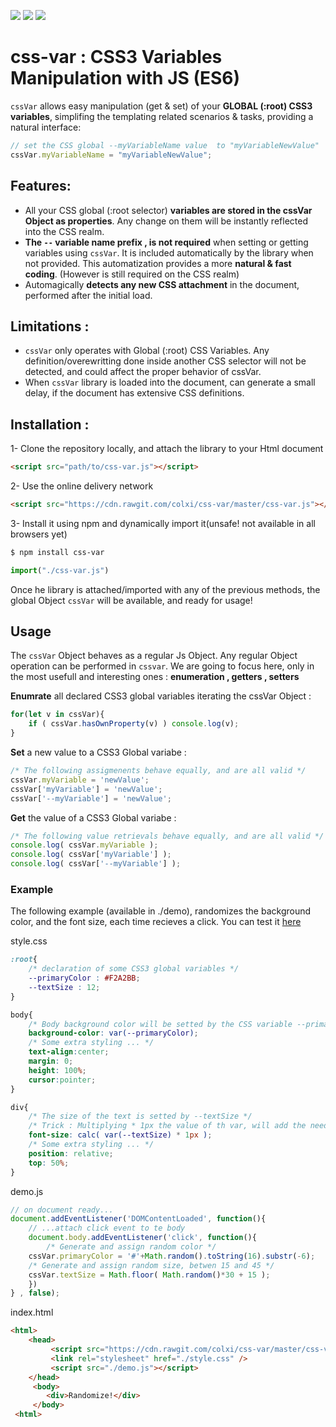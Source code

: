 ![](https://img.shields.io/badge/cdn-cdn.rawgit-green.svg)
![](https://img.shields.io/badge/Javascript-ES6-orange.svg)
![](https://img.shields.io/badge/markup-CSS3-blue.svg)

# css-var : CSS3 Variables Manipulation with JS (ES6)
`cssVar` allows easy manipulation (get & set) of your **GLOBAL (:root) CSS3 variables**, simplifing the templating related scenarios & tasks, providing a natural interface:

```javascript
// set the CSS global --myVariableName value  to "myVariableNewValue"
cssVar.myVariableName = "myVariableNewValue";
```

## Features:
- All your CSS global (:root selector) **variables are stored in the cssVar Object as properties**. Any change on them will be instantly reflected into the CSS realm.
- **The `--` variable name prefix , is not required** when setting or getting variables using `cssVar`. It is included automatically by the library when not provided. This automatization provides a more **natural & fast coding**. (However is still required on the CSS realm)
- Automagically **detects any new CSS attachment** in the document, performed after the initial load.

## Limitations :
- `cssVar` only operates with Global (:root) CSS Variables. Any definition/overewritting done inside another CSS selector will not be detected, and could affect the proper behavior of cssVar.
- When `cssVar` library is loaded into the document, can generate a small delay, if the document has extensive CSS definitions.

## Installation :

1- Clone the repository locally, and attach the library to your Html document
 ```html
<script src="path/to/css-var.js"></script> 
```

2- Use the online delivery network
 ```html
<script src="https://cdn.rawgit.com/colxi/css-var/master/css-var.js"></script> 
```

3- Install it using npm and dynamically import it(unsafe! not available in all browsers yet)
 ```bash
$ npm install css-var
```
```javascript
import("./css-var.js")
```

Once he library is attached/imported with any of the previous methods, the global Object `cssVar` will be available, and ready for usage!

## Usage
The `cssVar` Object behaves as a regular Js Object.  Any regular Object operation can be performed in `cssvar`. We are going to focus here, only in the most usefull and interesting ones : **enumeration , getters , setters**

**Enumrate** all declared CSS3 global variables iterating the cssVar Object :
```javascript
for(let v in cssVar){
    if ( cssVar.hasOwnProperty(v) ) console.log(v);
}
```
**Set** a new value to a  CSS3 Global variabe :
```javascript
/* The following assigmenents behave equally, and are all valid */
cssVar.myVariable = 'newValue';
cssVar['myVariable'] = 'newValue';
cssVar['--myVariable'] = 'newValue';
```
**Get** the value of a CSS3 Global variabe :
```javascript
/* The following value retrievals behave equally, and are all valid */
console.log( cssVar.myVariable );
console.log( cssVar['myVariable'] );
console.log( cssVar['--myVariable'] );
```

### Example
The following example (available in ./demo), randomizes the background color, and the font size, each time recieves a click.
You can test it [here](https://colxi.github.io/css-var/demo/)

style.css
```css
:root{
    /* declaration of some CSS3 global variables */
    --primaryColor : #F2A2BB;
    --textSize : 12;
}

body{
    /* Body background color will be setted by the CSS variable --primaryColor */
    background-color: var(--primaryColor);
    /* Some extra styling ... */
    text-align:center;
    margin: 0;
    height: 100%;
    cursor:pointer;
}

div{
    /* The size of the text is setted by --textSize */
    /* Trick : Multiplying * 1px the value of th var, will add the needd "px" sufix */
    font-size: calc( var(--textSize) * 1px );
    /* Some extra styling ... */
    position: relative;
    top: 50%;
}
```

demo.js
```javascript
// on document ready...
document.addEventListener('DOMContentLoaded', function(){
    // ...attach click event to te body
    document.body.addEventListener('click', function(){
        /* Generate and assign random color */
	cssVar.primaryColor = '#'+Math.random().toString(16).substr(-6);
	/* Generate and assign random size, betwen 15 and 45 */
	cssVar.textSize = Math.floor( Math.random()*30 + 15 );
    })
} , false);
```
 
index.html
```html
<html>
    <head>
         <script src="https://cdn.rawgit.com/colxi/css-var/master/css-var.js"></script>
         <link rel="stylesheet" href="./style.css" />
         <script src="./demo.js"></script>
    </head>
     <body>
        <div>Randomize!</div>
     </body>
 <html> 
 ```
